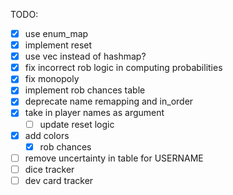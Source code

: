 

TODO:
- [x] use enum_map
- [x] implement reset
- [x] use vec instead of hashmap?
- [x] fix incorrect rob logic in computing probabilities
- [x] fix monopoly
- [x] implement rob chances table
- [x] deprecate name remapping and in_order
- [x] take in player names as argument
    - [ ] update reset logic
- [x] add colors
    - [x] rob chances
- [ ] remove uncertainty in table for USERNAME
- [ ] dice tracker
- [ ] dev card tracker